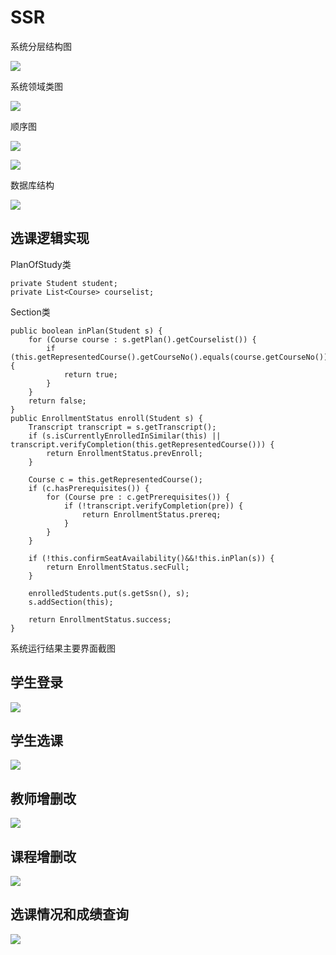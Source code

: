 # SSR

系统分层结构图


![](https://github.com/xujianhui1995/SSR/blob/master/%E6%88%AA%E5%9B%BE/%E7%B3%BB%E7%BB%9F%E5%88%86%E5%B1%82%E7%BB%93%E6%9E%84%E5%9B%BE.PNG)

系统领域类图


![](https://github.com/xujianhui1995/SSR/blob/master/%E6%88%AA%E5%9B%BE/%E7%B1%BB%E5%9B%BE.PNG)

顺序图


![](https://github.com/xujianhui1995/SSR/blob/master/%E6%88%AA%E5%9B%BE/%E6%97%B6%E5%BA%8F%E5%9B%BE1.png)

![](https://github.com/xujianhui1995/SSR/blob/master/%E6%88%AA%E5%9B%BE/%E6%97%B6%E5%BA%8F%E5%9B%BE2.png)


数据库结构

![](https://github.com/xujianhui1995/SSR/blob/master/%E6%88%AA%E5%9B%BE/%E6%95%B0%E6%8D%AE%E5%BA%93.PNG)

选课逻辑实现
------------

PlanOfStudy类

	private Student student;
	private List<Course> courselist;

Section类
	
	public boolean inPlan(Student s) {
		for (Course course : s.getPlan().getCourselist()) {
			if (this.getRepresentedCourse().getCourseNo().equals(course.getCourseNo())) {
				return true;
			}
		}
		return false;
	}
	public EnrollmentStatus enroll(Student s) {
		Transcript transcript = s.getTranscript();
		if (s.isCurrentlyEnrolledInSimilar(this) || transcript.verifyCompletion(this.getRepresentedCourse())) {
			return EnrollmentStatus.prevEnroll;
		}

		Course c = this.getRepresentedCourse();
		if (c.hasPrerequisites()) {
			for (Course pre : c.getPrerequisites()) {
				if (!transcript.verifyCompletion(pre)) {
					return EnrollmentStatus.prereq;
				}
			}
		}

		if (!this.confirmSeatAvailability()&&!this.inPlan(s)) {
			return EnrollmentStatus.secFull;
		}

		enrolledStudents.put(s.getSsn(), s);
		s.addSection(this);

		return EnrollmentStatus.success;
	}


系统运行结果主要界面截图


学生登录
---------

![](https://github.com/xujianhui1995/SSR/blob/master/%E6%88%AA%E5%9B%BE/%E5%AD%A6%E7%94%9F%E7%99%BB%E5%BD%95.PNG)

学生选课
------------

![](https://github.com/xujianhui1995/SSR/blob/master/%E6%88%AA%E5%9B%BE/%E5%AD%A6%E7%94%9F%E9%80%89%E8%AF%BE.PNG)


教师增删改
-----------

![](https://github.com/xujianhui1995/SSR/blob/master/%E6%88%AA%E5%9B%BE/%E6%95%99%E5%B8%88%E5%A2%9E%E5%88%A0%E6%94%B9.PNG)

课程增删改
------------

![](https://github.com/xujianhui1995/SSR/blob/master/%E6%88%AA%E5%9B%BE/%E8%AF%BE%E7%A8%8B%E7%9A%84%E5%A2%9E%E5%88%A0%E6%94%B9.PNG)

选课情况和成绩查询
----------------

![](https://github.com/xujianhui1995/SSR/blob/master/%E6%88%AA%E5%9B%BE/%E9%80%89%E8%AF%BE%E6%83%85%E5%86%B5%E5%92%8C%E6%88%90%E7%BB%A9.PNG)
